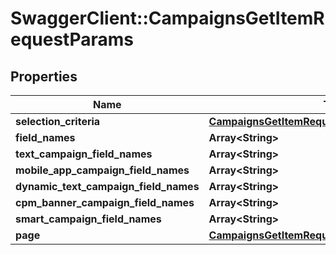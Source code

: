 # SwaggerClient::CampaignsGetItemRequestParams

## Properties
Name | Type | Description | Notes
------------ | ------------- | ------------- | -------------
**selection_criteria** | [**CampaignsGetItemRequestParamsSelectionCriteria**](CampaignsGetItemRequestParamsSelectionCriteria.md) |  | 
**field_names** | **Array&lt;String&gt;** |  | [optional] 
**text_campaign_field_names** | **Array&lt;String&gt;** |  | [optional] 
**mobile_app_campaign_field_names** | **Array&lt;String&gt;** |  | [optional] 
**dynamic_text_campaign_field_names** | **Array&lt;String&gt;** |  | [optional] 
**cpm_banner_campaign_field_names** | **Array&lt;String&gt;** |  | [optional] 
**smart_campaign_field_names** | **Array&lt;String&gt;** |  | [optional] 
**page** | [**CampaignsGetItemRequestParamsPage**](CampaignsGetItemRequestParamsPage.md) |  | [optional] 

